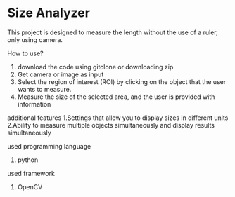 # Size Analyzer

This project is designed to measure the length without the use of a ruler, only using camera.

How to use?
1. download the code using gitclone or downloading zip
2. Get camera or image as input
3. Select the region of interest (ROI) by clicking on the object that the user wants to measure.
4. Measure the size of the selected area, and the user is provided with information

additional features
1.Settings that allow you to display sizes in different units
2.Ability to measure multiple objects simultaneously and display results simultaneously

used programming language
1. python
   
used framework
1. OpenCV
